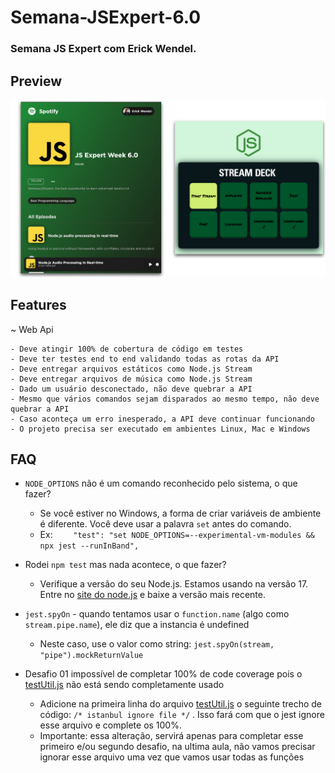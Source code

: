 # Semana-JSExpert-6.0

### Semana JS Expert com Erick Wendel. 

## Preview

<img src="./prints/demo.png" />

 ## Features 

 ~ Web Api 
  
    - Deve atingir 100% de cobertura de código em testes
    - Deve ter testes end to end validando todas as rotas da API
    - Deve entregar arquivos estáticos como Node.js Stream
    - Deve entregar arquivos de música como Node.js Stream
    - Dado um usuário desconectado, não deve quebrar a API
    - Mesmo que vários comandos sejam disparados ao mesmo tempo, não deve quebrar a API
    - Caso aconteça um erro inesperado, a API deve continuar funcionando
    - O projeto precisa ser executado em ambientes Linux, Mac e Windows




## FAQ 
- `NODE_OPTIONS` não é um comando reconhecido pelo sistema, o que fazer?
    - Se você estiver no Windows, a forma de criar variáveis de ambiente é diferente. Você deve usar a palavra `set` antes do comando. 
    - Ex: `    "test": "set NODE_OPTIONS=--experimental-vm-modules && npx jest --runInBand",`

- Rodei `npm test` mas nada acontece, o que fazer?
    - Verifique a versão do seu Node.js. Estamos usando na versão 17. Entre no [site do node.js](https://nodejs.org) e baixe a versão mais recente.

- `jest.spyOn` - quando tentamos usar o `function.name` (algo como `stream.pipe.name`), ele diz que a instancia é undefined
    - Neste caso, use o valor como string: `jest.spyOn(stream, "pipe").mockReturnValue`
- Desafio 01 impossível de completar 100% de code coverage pois o [testUtil.js](./aulas/aula01/tests/unit/_util/testUtil.js) não está sendo completamente usado
    -  Adicione na primeira linha do arquivo [testUtil.js](./aulas/aula01/tests/unit/_util/testUtil.js) o seguinte trecho de código: `/* istanbul ignore file */` . Isso fará com que o jest ignore esse arquivo e complete os 100%. 
    -  Importante: essa  alteração, servirá apenas para completar esse primeiro e/ou segundo desafio, na ultima aula, não vamos precisar ignorar esse arquivo uma vez que vamos usar todas as funções
